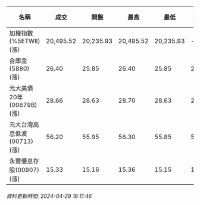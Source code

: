| 名稱 | 成交 | 開盤 | 最高 | 最低 | 均價 | 成交金額(億) | 昨收 | 漲跌幅 | 漲跌 | 總量 | 昨量 | 振幅 |
| -------- | -------- | -------- | -------- |-------- | -------- | -------- |-------- |-------- |-------- | -------- | -------- |-------- |
|加權指數(%5ETWII) (漲)|20,495.52|20,235.93|20,495.52|20,235.93|-|4,209.26|20,120.51|1.86%|375.01|10,018,329|0|1.29%|
|合庫金(5880) (漲)|26.40|25.85|26.40|25.85|26.27|5.10|25.80|2.33%|0.60|19,407|7,828|2.13%|
|元大美債20年(00679B) (漲)|28.66|28.63|28.70|28.63|28.67|7.00|28.49|0.60%|0.17|24,400|63,983|0.25%|
|元大台灣高息低波(00713) (漲)|56.20|55.95|56.30|55.85|56.15|2.70|55.45|1.35%|0.75|4,810|4,083|0.81%|
|永豐優息存股(00907) (漲)|15.33|15.16|15.36|15.15|15.29|0.920|15.01|2.13%|0.32|6,016|3,905|1.40%|
###### 資料更新時間: 2024-04-29 16:11:46